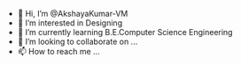 - 👋 Hi, I’m @AkshayaKumar-VM
- 👀 I’m interested in Designing
- 🌱 I’m currently learning B.E.Computer Science Engineering
- 💞️ I’m looking to collaborate on ...
- 📫 How to reach me ...

<!---
AkshayaKumar-VM/AkshayaKumar-VM is a ✨ special ✨ repository because its `README.md` (this file) appears on your GitHub profile.
You can click the Preview link to take a look at your changes.
--->
